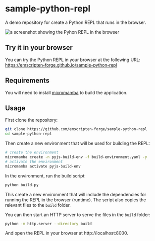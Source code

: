 # sample-python-repl

A demo repository for create a Python REPL that runs in the browser.

![a screenshot showing the Pyhon REPL in the browser](https://user-images.githubusercontent.com/591645/234264366-1bf9331e-da99-452f-9e66-69c5fcf7f34b.png)

## Try it in your browser

You can try the Python REPL in your browser at the following URL: https://emscripten-forge.github.io/sample-python-repl

## Requirements

You will need to install [micromamba](https://mamba.readthedocs.io/en/latest/installation.html#micromamba) to build the application.

## Usage

First clone the repository:

```bash
git clone https://github.com/emscripten-forge/sample-python-repl
cd sample-python-repl
```

Then create a new environment that will be used for building the REPL:

```bash
# create the environment
micromamba create -n pyjs-build-env -f build-environment.yaml -y
# activate the environment
micromamba activate pyjs-build-env
```

In the environment, run the build script:

```bash
python build.py
```

This create a new environment that will include the dependencies for running the REPL in the browser (runtime).
The script also copies the relevant files to the `build` folder.

You can then start an HTTP server to serve the files in the `build` folder:

```bash
python -m http.server --directory build
```

And open the REPL in your browser at http://localhost:8000.
